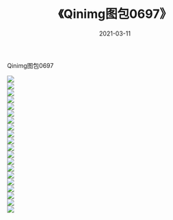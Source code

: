 ﻿---
layout: post
title:  《Qinimg图包0697》
date:   2021-03-11
img: http://imgx.orgx.ga/Qinimg图包/Qinimg图包0697/000.jpg
categories: [美女, 清纯, 唯美]
---

Qinimg图包0697

 ![](http://imgx.orgx.ga/Qinimg图包/Qinimg图包0697/001.jpg) <br>![](http://imgx.orgx.ga/Qinimg图包/Qinimg图包0697/002.jpg) <br>![](http://imgx.orgx.ga/Qinimg图包/Qinimg图包0697/003.jpg) <br>![](http://imgx.orgx.ga/Qinimg图包/Qinimg图包0697/004.jpg) <br>![](http://imgx.orgx.ga/Qinimg图包/Qinimg图包0697/005.jpg) <br>![](http://imgx.orgx.ga/Qinimg图包/Qinimg图包0697/006.jpg) <br>![](http://imgx.orgx.ga/Qinimg图包/Qinimg图包0697/007.jpg) <br>![](http://imgx.orgx.ga/Qinimg图包/Qinimg图包0697/008.jpg) <br>![](http://imgx.orgx.ga/Qinimg图包/Qinimg图包0697/009.jpg) <br>![](http://imgx.orgx.ga/Qinimg图包/Qinimg图包0697/010.jpg) <br>![](http://imgx.orgx.ga/Qinimg图包/Qinimg图包0697/011.jpg) <br>![](http://imgx.orgx.ga/Qinimg图包/Qinimg图包0697/012.jpg) <br>![](http://imgx.orgx.ga/Qinimg图包/Qinimg图包0697/013.jpg) <br>![](http://imgx.orgx.ga/Qinimg图包/Qinimg图包0697/014.jpg) <br>![](http://imgx.orgx.ga/Qinimg图包/Qinimg图包0697/015.jpg) <br>![](http://imgx.orgx.ga/Qinimg图包/Qinimg图包0697/016.jpg) <br>![](http://imgx.orgx.ga/Qinimg图包/Qinimg图包0697/017.jpg) <br>![](http://imgx.orgx.ga/Qinimg图包/Qinimg图包0697/018.jpg) <br>![](http://imgx.orgx.ga/Qinimg图包/Qinimg图包0697/019.jpg) <br>![](http://imgx.orgx.ga/Qinimg图包/Qinimg图包0697/020.jpg) <br>